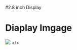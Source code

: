 #2.8 inch Display 

<h1> Diaplay Imgage </h1>

<image src= "https://raw.githubusercontent.com/srjshinde/STM32/master/SPI_two_point_eight/2.8_LCD_display.jpg"> </>
